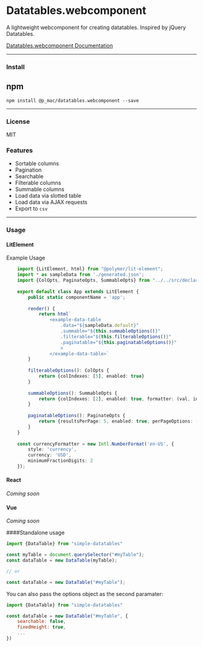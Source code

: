 # Datatables.webcomponent

A lightweight webcomponent for creating datatables. Inspired by jQuery Datatables.

[Datatables.webcomponent Documentation](https://github.com/paulmaclean/datatables.webcomponent/wiki)

---

### Install

## npm
```
npm install @p_mac/datatables.webcomponent --save
```

---

### License

MIT

### Features

* Sortable columns
* Pagination
* Searchable
* Filterable columns
* Summable columns
* Load data via slotted table
* Load data via AJAX requests
* Export to `csv`

---

### Usage

#### LitElement
Example Usage

```typescript
    import {LitElement, html} from "@polymer/lit-element";
    import * as sampleData from './generated.json';
    import {ColOpts, PaginateOpts, SummableOpts} from "../../src/declarations";
    
    export default class App extends LitElement {
        public static componentName = 'app';
    
        render() {
            return html`
                <example-data-table 
                    .data="${sampleData.default}"
                    .summable="${this.summableOptions()}"
                    .filterable="${this.filterableOptions()}"
                    .paginatable="${this.paginatableOptions()}"
                    >
                </example-data-table>`
        }
    
        filterableOptions(): ColOpts {
            return {colIndexes: [5], enabled: true}
        }
    
        summableOptions(): SummableOpts {
            return {colIndexes: [2], enabled: true, formatter: (val, index) => { return currencyFormatter.format(val) }}
        }
    
        paginatableOptions(): PaginateOpts {
            return {resultsPerPage: 5, enabled: true, perPageOptions: [5, 10, 15]}
        }
    }
    
    const currencyFormatter = new Intl.NumberFormat('en-US', {
        style: 'currency',
        currency: 'USD',
        minimumFractionDigits: 2
    });
```

#### React
*Coming soon*

#### Vue
*Coming soon*  

####Standalone usage


```javascript
import {DataTable} from "simple-datatables"

const myTable = document.querySelector("#myTable");
const dataTable = new DataTable(myTable);

// or

const dataTable = new DataTable("#myTable");

```

You can also pass the options object as the second paramater:

```javascript
import {DataTable} from "simple-datatables"

const dataTable = new DataTable("#myTable", {
	searchable: false,
	fixedHeight: true,
	...
})
```